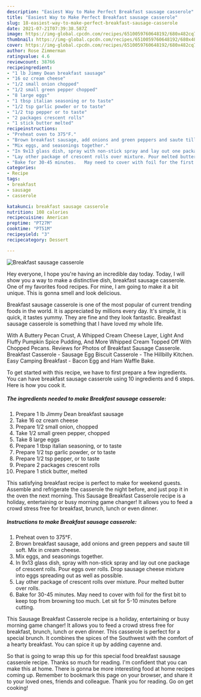```yaml
---
description: "Easiest Way to Make Perfect Breakfast sausage casserole"
title: "Easiest Way to Make Perfect Breakfast sausage casserole"
slug: 18-easiest-way-to-make-perfect-breakfast-sausage-casserole
date: 2021-07-21T07:39:38.587Z
image: https://img-global.cpcdn.com/recipes/6510059760648192/680x482cq70/breakfast-sausage-casserole-recipe-main-photo.jpg
thumbnail: https://img-global.cpcdn.com/recipes/6510059760648192/680x482cq70/breakfast-sausage-casserole-recipe-main-photo.jpg
cover: https://img-global.cpcdn.com/recipes/6510059760648192/680x482cq70/breakfast-sausage-casserole-recipe-main-photo.jpg
author: Rose Zimmerman
ratingvalue: 4.6
reviewcount: 38766
recipeingredient:
- "1 lb Jimmy Dean breakfast sausage"
- "16 oz cream cheese"
- "1/2 small onion chopped"
- "1/2 small green pepper chopped"
- "8 large eggs"
- "1 tbsp italian seasoning or to taste"
- "1/2 tsp garlic powder or to taste"
- "1/2 tsp pepper or to taste"
- "2 packages crescent rolls"
- "1 stick butter melted"
recipeinstructions:
- "Preheat oven to 375°F."
- "Brown breakfast sausage, add onions and green peppers and saute till soft.  Mix in cream cheese."
- "Mix eggs, and seasonings together."
- "In 9x13 glass dish, spray with non-stick spray and lay out one package of crescent rolls.   Pour eggs over rolls. Drop sausage cheese mixture into eggs spreading out as well as possible."
- "Lay other package of crescent rolls over mixture. Pour melted butter over rolls."
- "Bake for 30-45 minutes.   May need to cover with foil for the first bit to keep top from browning too much. Let sit for 5-10 minutes before cutting."
categories:
- Recipe
tags:
- breakfast
- sausage
- casserole

katakunci: breakfast sausage casserole 
nutrition: 108 calories
recipecuisine: American
preptime: "PT27M"
cooktime: "PT51M"
recipeyield: "3"
recipecategory: Dessert

---
```



![Breakfast sausage casserole](https://img-global.cpcdn.com/recipes/6510059760648192/680x482cq70/breakfast-sausage-casserole-recipe-main-photo.jpg)

Hey everyone, I hope you're having an incredible day today. Today, I will show you a way to make a distinctive dish, breakfast sausage casserole. One of my favorites food recipes. For mine, I am going to make it a bit unique. This is gonna smell and look delicious.

Breakfast sausage casserole is one of the most popular of current trending foods in the world. It is appreciated by millions every day. It's simple, it is quick, it tastes yummy. They are fine and they look fantastic. Breakfast sausage casserole is something that I have loved my whole life.

With A Buttery Pecan Crust, A Whipped Cream Cheese Layer, Light And Fluffy Pumpkin Spice Pudding, And More Whipped Cream Topped Off With Chopped Pecans. Reviews for Photos of Breakfast Sausage Casserole. Breakfast Casserole - Sausage Egg Biscuit Casserole - The Hillbilly Kitchen. Easy Camping Breakfast - Bacon Egg and Ham Waffle Bake.


To get started with this recipe, we have to first prepare a few ingredients. You can have breakfast sausage casserole using 10 ingredients and 6 steps. Here is how you cook it.

<!--inarticleads1-->

##### The ingredients needed to make Breakfast sausage casserole:

1. Prepare 1 lb Jimmy Dean breakfast sausage
1. Take 16 oz cream cheese
1. Prepare 1/2 small onion, chopped
1. Take 1/2 small green pepper, chopped
1. Take 8 large eggs
1. Prepare 1 tbsp italian seasoning, or to taste
1. Prepare 1/2 tsp garlic powder, or to taste
1. Prepare 1/2 tsp pepper, or to taste
1. Prepare 2 packages crescent rolls
1. Prepare 1 stick butter, melted


This satisfying breakfast recipe is perfect to make for weekend guests. Assemble and refrigerate the casserole the night before, and just pop it in the oven the next morning. This Sausage Breakfast Casserole recipe is a holiday, entertaining or busy morning game changer! It allows you to feed a crowd stress free for breakfast, brunch, lunch or even dinner. 

<!--inarticleads2-->

##### Instructions to make Breakfast sausage casserole:

1. Preheat oven to 375°F.
1. Brown breakfast sausage, add onions and green peppers and saute till soft.  Mix in cream cheese.
1. Mix eggs, and seasonings together.
1. In 9x13 glass dish, spray with non-stick spray and lay out one package of crescent rolls.   Pour eggs over rolls. Drop sausage cheese mixture into eggs spreading out as well as possible.
1. Lay other package of crescent rolls over mixture. Pour melted butter over rolls.
1. Bake for 30-45 minutes.   May need to cover with foil for the first bit to keep top from browning too much. Let sit for 5-10 minutes before cutting.


This Sausage Breakfast Casserole recipe is a holiday, entertaining or busy morning game changer! It allows you to feed a crowd stress free for breakfast, brunch, lunch or even dinner. This casserole is perfect for a special brunch. It combines the spices of the Southwest with the comfort of a hearty breakfast. You can spice it up by adding cayenne and. 

So that is going to wrap this up for this special food breakfast sausage casserole recipe. Thanks so much for reading. I'm confident that you can make this at home. There is gonna be more interesting food at home recipes coming up. Remember to bookmark this page on your browser, and share it to your loved ones, friends and colleague. Thank you for reading. Go on get cooking!
